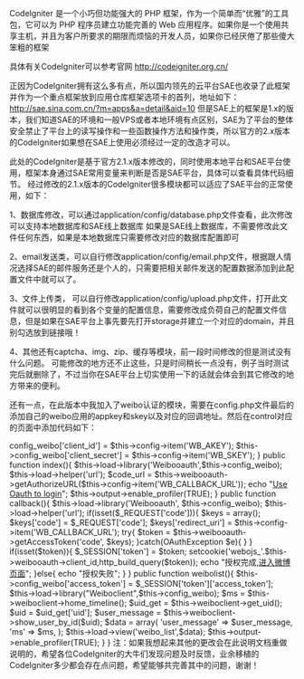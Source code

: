 CodeIgniter 是一个小巧但功能强大的 PHP 框架，作为一个简单而“优雅”的工具包，它可以为 PHP 程序员建立功能完善的 Web 应用程序。如果你是一个使用共享主机，并且为客户所要求的期限而烦恼的开发人员，如果你已经厌倦了那些傻大笨粗的框架

具体有关CodeIgniter可以参考官网 http://codeigniter.org.cn/

正因为CodeIgniter拥有这么多有点，所以国内领先的云平台SAE也收录了此框架并作为一个重点框架放到应用仓库框架选项卡的首列，地址如下：http://sae.sina.com.cn/?m=apps&a=detail&aid=10 但是SAE上的框架是1.x的版本，我们知道SAE的环境和一般VPS或者本地环境有点区别，SAE为了平台的整体安全禁止了平台上的读写操作和一些函数操作方法和操作类，所以官方的2.x版本的CodeIgniter如果想在SAE上使用必须经过一定的改造才可以。

此处的CodeIgniter是基于官方2.1.x版本修改的，同时使用本地平台和SAE平台使用，框架本身通过SAE常用变量来判断是否是SAE平台，具体可以查看具体代码细节。
经过修改的2.1.x版本的CodeIgniter很多模块都可以适应了SAE平台的正常使用，如下：

1、数据库修改，可以通过application/config/database.php文件查看，此次修改可以支持本地数据库和SAE线上数据库
如果是SAE线上数据库，不需要修改此文件任何东西，如果是本地数据库只需要修改对应的数据库配置即可

2、email发送类，可以自行修改application/config/email.php文件，根据跟人情况选择SAE的邮件服务还是个人的，只需要把相关邮件发送的配置数据添加到此配置文件中就可以了。

3、文件上传类， 可以自行修改application/config/upload.php文件，打开此文件就可以很明显的看到各个变量的配置信息，需要修改成负荷自己的配置文件信息，但是如果在SAE平台上事先要先打开storage并建立一个对应的domain，并且别勾选放到链接哦！

4、其他还有captcha、img、zip、缓存等模块，前一段时间修改的但是测试没有什么问题。
可能修改的地方还不止这些，只是时间稍长一点没有，例子当时测试完后就删除了，不过当你在SAE平台上切实使用一下的话就会体会到其它修改的地方带来的便利。

还有一点，在此版本中我加入了weibo认证的模块，需要在config.php文件最后的添加自己的weibo应用的appkey和skey以及对应的回调地址。然后在control对应的页面中添加代码如下：
<?php if ( ! defined('BASEPATH')) exit('No direct script access allowed');
session_start();
class Weibo extends CI_Controller {
	    public $config_weibo = array();
		public function __construct(){
			parent::__construct();
			$this->config_weibo['client_id'] = $this->config->item('WB_AKEY');
			$this->config_weibo['client_secret'] = $this->config->item('WB_SKEY');
		}

		public function index(){
			$this->load->library('Weibooauth',$this->config_weibo);
			$this->load->helper('url');
			$code_url = $this->weibooauth->getAuthorizeURL($this->config->item('WB_CALLBACK_URL'));

			echo "<a href=".$code_url.">Use Oauth to login</a>";
			$this->output->enable_profiler(TRUE);
		}

		public function callback(){
		$this->load->library('Weibooauth', $this->config_weibo);
		$this->load->helper('url');

		if(isset($_REQUEST['code'])){
			$keys = array();
			$keys['code'] = $_REQUEST['code'];
			$keys['redirect_uri'] = $this->config->item('WB_CALLBACK_URL');
			try{
				$token = $this->weibooauth->getAccessToken('code', $keys);
				}catch(OAuthException $e){
				}
			}
			if(isset($token)){
				$_SESSION['token'] = $token;
				setcookie('webojs_'.$this->weibooauth->client_id,http_build_query($token));
				echo "授权完成,<a href='".base_url().index_page()."/weibo/weibolist'>进入微博页面</a>";
			}else{
			    echo "授权失败";
			}
		}

		public function weibolist(){
			$this->config_weibo['access_token'] = $_SESSION['token']['access_token'];
			$this->load->library("Weiboclient",$this->config_weibo);

			$ms = $this->weiboclient->home_timeline();
			$uid_get = $this->weiboclient->get_uid();
			$uid = $uid_get['uid'];
			$user_message = $this->weiboclient->show_user_by_id($uid);
			$data = array(
				'user_message' => $user_message,
				'ms' => $ms,
			);
			$this->load->view('weibo_list',$data);
			$this->output->enable_profiler(TRUE);
	}
}
注：如果我想起来其他的更改会在此说明文档重做说明的，希望各位CodeIgniter的大牛们发现问题及时反馈，业余移植的CodeIgniter多少都会存在点问题，希望能够共完善其中的问题，谢谢！
